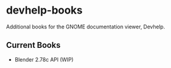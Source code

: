 # devhelp-books
Additional books for the GNOME documentation viewer, Devhelp.

## Current Books ##
* Blender 2.78c API (WIP)
